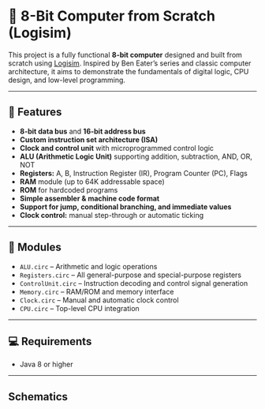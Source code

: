 # 🧠 8-Bit Computer from Scratch (Logisim)

This project is a fully functional **8-bit computer** designed and built from scratch using [Logisim](http://www.cburch.com/logisim/). Inspired by Ben Eater’s series and classic computer architecture, it aims to demonstrate the fundamentals of digital logic, CPU design, and low-level programming.

---

## 🚀 Features

- **8-bit data bus** and **16-bit address bus**
- **Custom instruction set architecture (ISA)**
- **Clock and control unit** with microprogrammed control logic
- **ALU (Arithmetic Logic Unit)** supporting addition, subtraction, AND, OR, NOT
- **Registers:** A, B, Instruction Register (IR), Program Counter (PC), Flags
- **RAM** module (up to 64K addressable space)
- **ROM** for hardcoded programs
- **Simple assembler & machine code format**
- **Support for jump, conditional branching, and immediate values**
- **Clock control:** manual step-through or automatic ticking

---

## 🧩 Modules

- `ALU.circ` – Arithmetic and logic operations
- `Registers.circ` – All general-purpose and special-purpose registers
- `ControlUnit.circ` – Instruction decoding and control signal generation
- `Memory.circ` – RAM/ROM and memory interface
- `Clock.circ` – Manual and automatic clock control
- `CPU.circ` – Top-level CPU integration

---

## 💻 Requirements

- Java 8 or higher

---
## Schematics

